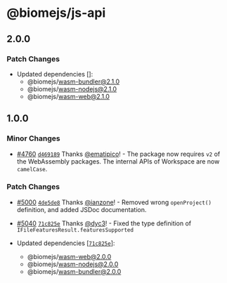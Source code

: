 # @biomejs/js-api

## 2.0.0

### Patch Changes

- Updated dependencies []:
  - @biomejs/wasm-bundler@2.1.0
  - @biomejs/wasm-nodejs@2.1.0
  - @biomejs/wasm-web@2.1.0

## 1.0.0

### Minor Changes

- [#4760](https://github.com/biomejs/biome/pull/4760) [`d469189`](https://github.com/biomejs/biome/commit/d469189298a2358989ee7e906b840f1d30fe5ad5) Thanks [@ematipico](https://github.com/ematipico)! - The package now requires `v2` of the WebAssembly packages. The internal APIs of Workspace are now `camelCase`.

### Patch Changes

- [#5000](https://github.com/biomejs/biome/pull/5000) [`4de5de8`](https://github.com/biomejs/biome/commit/4de5de82d7ee75f8a00836e8bd0f024ee029d01b) Thanks [@ianzone](https://github.com/ianzone)! - Removed wrong `openProject()` definition, and added JSDoc documentation.

- [#5040](https://github.com/biomejs/biome/pull/5040) [`71c825e`](https://github.com/biomejs/biome/commit/71c825e65e58fc1937b55b4f26edafdd183a50f3) Thanks [@dyc3](https://github.com/dyc3)! - Fixed the type definition of `IFileFeaturesResult.featuresSupported`

- Updated dependencies [[`71c825e`](https://github.com/biomejs/biome/commit/71c825e65e58fc1937b55b4f26edafdd183a50f3)]:
  - @biomejs/wasm-web@2.0.0
  - @biomejs/wasm-nodejs@2.0.0
  - @biomejs/wasm-bundler@2.0.0
